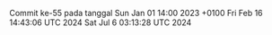Commit ke-55 pada tanggal Sun Jan 01 14:00 2023 +0100
Fri Feb 16 14:43:06 UTC 2024
Sat Jul  6 03:13:28 UTC 2024
